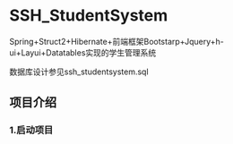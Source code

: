 # SSH_StudentSystem
Spring+Struct2+Hibernate+前端框架Bootstarp+Jquery+h-ui+Layui+Datatables实现的学生管理系统

数据库设计参见ssh_studentsystem.sql

## 项目介绍
### 1.启动项目
